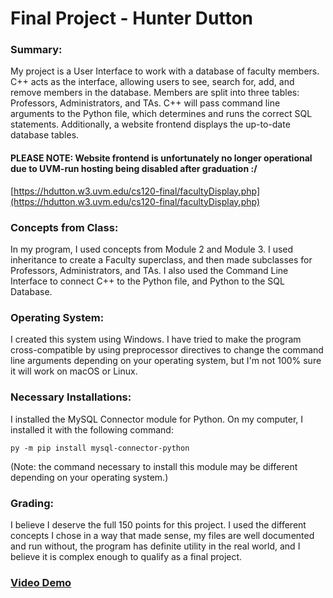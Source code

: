 # Final Project - Hunter Dutton
### Summary:
My project is a User Interface to work with a database
of faculty members. C++ acts as the interface, allowing users
to see, search for, add, and remove members in the database.
Members are split into three tables: Professors, Administrators,
and TAs. C++ will pass command line arguments to the Python file,
which determines and runs the correct SQL statements. Additionally, 
a website frontend displays the up-to-date database tables.

#### PLEASE NOTE: Website frontend is unfortunately no longer operational due to UVM-run hosting being disabled after graduation :/
[https://hdutton.w3.uvm.edu/cs120-final/facultyDisplay.php](https://hdutton.w3.uvm.edu/cs120-final/facultyDisplay.php)

### Concepts from Class:
In my program, I used concepts from Module 2 and Module 3.
I used inheritance to create a Faculty superclass, and then
made subclasses for Professors, Administrators, and TAs. 
I also used the Command Line Interface to connect C++ to the 
Python file, and Python to the SQL Database.

### Operating System:
I created this system using Windows. I have tried to make the program
cross-compatible by using preprocessor directives to change the command line
arguments depending on your operating system, but I'm not 100% sure
it will work on macOS or Linux.

### Necessary Installations:
I installed the MySQL Connector module for Python.
On my computer, I installed it with the following command:
```
py -m pip install mysql-connector-python
```
(Note: the command necessary to install this module
may be different depending on your operating system.)

### Grading:
I believe I deserve the full 150 points for this
project. I used the different concepts I chose
in a way that made sense, my files are well documented
and run without, the program has definite utility
in the real world, and I believe it is complex
enough to qualify as a final project.

### [Video Demo](https://uvmoffice-my.sharepoint.com/:v:/g/personal/hdutton_uvm_edu/EaY9a2e8Z_9Pq6QLYwoS9aUBr68ZdUa047cDgGlrs1Kbag?e=huk5uE)
